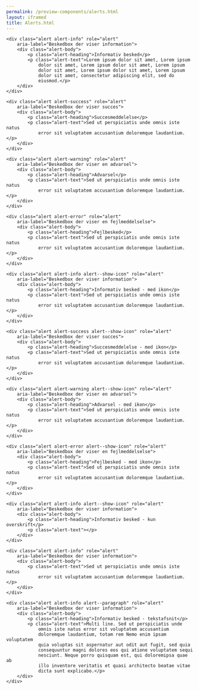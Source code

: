 ```yaml
--- 
permalink: /preview-components/alerts.html
layout: iframed 
title: Alerts.html
---
```

<div class="container">

    <div class="alert alert-info" role="alert"
        aria-label="Beskedbox der viser information">
        <div class="alert-body">
            <p class="alert-heading">Informativ besked</p>
            <p class="alert-text">Lorem ipsum dolor sit amet, Lorem ipsum
                dolor sit amet, Lorem ipsum dolor sit amet, Lorem ipsum
                dolor sit amet, Lorem ipsum dolor sit amet, Lorem ipsum
                dolor sit amet, consectetur adipiscing elit, sed do
                eiusmod.</p>
        </div>
    </div>

    <div class="alert alert-success" role="alert"
        aria-label="Beskedbox der viser succes">
        <div class="alert-body">
            <p class="alert-heading">Succesmeddelelse</p>
            <p class="alert-text">Sed ut perspiciatis unde omnis iste natus
                error sit voluptatem accusantium doloremque laudantium.</p>
        </div>
    </div>

    <div class="alert alert-warning" role="alert"
        aria-label="Beskedbox der viser en advarsel">
        <div class="alert-body">
            <p class="alert-heading">Advarsel</p>
            <p class="alert-text">Sed ut perspiciatis unde omnis iste natus
                error sit voluptatem accusantium doloremque laudantium.</p>
        </div>
    </div>

    <div class="alert alert-error" role="alert"
        aria-label="Beskedbox der viser en fejlmeddelselse">
        <div class="alert-body">
            <p class="alert-heading">Fejlbesked</p>
            <p class="alert-text">Sed ut perspiciatis unde omnis iste natus
                error sit voluptatem accusantium doloremque laudantium.</p>
        </div>
    </div>

    <div class="alert alert-info alert--show-icon" role="alert"
        aria-label="Beskedbox der viser information">
        <div class="alert-body">
            <p class="alert-heading">Informativ besked - med ikon</p>
            <p class="alert-text">Sed ut perspiciatis unde omnis iste natus
                error sit voluptatem accusantium doloremque laudantium.</p>
        </div>
    </div>

    <div class="alert alert-success alert--show-icon" role="alert"
        aria-label="Beskedbox der viser succes">
        <div class="alert-body">
            <p class="alert-heading">Succesmeddelelse - med ikon</p>
            <p class="alert-text">Sed ut perspiciatis unde omnis iste natus
                error sit voluptatem accusantium doloremque laudantium.</p>
        </div>
    </div>

    <div class="alert alert-warning alert--show-icon" role="alert"
        aria-label="Beskedbox der viser en advarsel">
        <div class="alert-body">
            <p class="alert-heading">Advarsel - med ikon</p>
            <p class="alert-text">Sed ut perspiciatis unde omnis iste natus
                error sit voluptatem accusantium doloremque laudantium.</p>
        </div>
    </div>

    <div class="alert alert-error alert--show-icon" role="alert"
        aria-label="Beskedbox der viser en fejlmeddelselse">
        <div class="alert-body">
            <p class="alert-heading">Fejlbesked - med ikon</p>
            <p class="alert-text">Sed ut perspiciatis unde omnis iste natus
                error sit voluptatem accusantium doloremque laudantium.</p>
        </div>
    </div>

    <div class="alert alert-info alert--show-icon" role="alert"
        aria-label="Beskedbox der viser information">
        <div class="alert-body">
            <p class="alert-heading">Informativ besked - kun overskrift</p>
            <p class="alert-text"></p>
        </div>
    </div>

    <div class="alert alert-info" role="alert"
        aria-label="Beskedbox der viser information">
        <div class="alert-body">
            <p class="alert-text">Sed ut perspiciatis unde omnis iste natus
                error sit voluptatem accusantium doloremque laudantium.</p>
        </div>
    </div>

    <div class="alert alert-info alert--paragraph" role="alert"
        aria-label="Beskedbox der viser information">
        <div class="alert-body">
            <p class="alert-heading">Informativ besked - tekstafsnit</p>
            <p class="alert-text">Multi line. Sed ut perspiciatis unde
                omnis iste natus error sit voluptatem accusantium
                doloremque laudantium, totam rem Nemo enim ipsam voluptatem
                quia voluptas sit aspernatur aut odit aut fugit, sed quia
                consequuntur magni dolores eos qui atione voluptatem sequi
                nesciunt. Neque porro quisquam est, qui doloremipsa quae ab
                illo inventore veritatis et quasi architecto beatae vitae
                dicta sunt explicabo.</p>
        </div>
    </div>

</div>